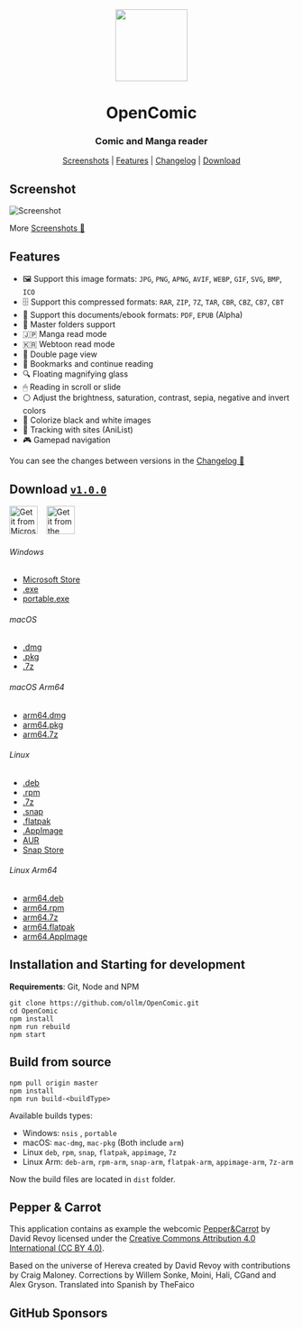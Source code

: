 <div align="center" >
  <img src="https://raw.githubusercontent.com/ollm/OpenComic/master/images/logo-mac.svg" width="128px" height="128px"/>
</div>

<h1 align="center">
  OpenComic
</h1>

<h3 align="center">
  Comic and Manga reader
</h3>

<div align="center">

[Screenshots](https://github.com/ollm/OpenComic/blob/master/SCREENSHOTS.MD) | [Features](#features) | [Changelog](https://github.com/ollm/OpenComic/blob/master/CHANGELOG.md) | [Download](#download-v100)

</div>

## Screenshot

![Screenshot](https://raw.githubusercontent.com/ollm/OpenComic/master/images/screenshots/main.png "Screenshot")

More [Screenshots 📸](https://github.com/ollm/OpenComic/blob/master/SCREENSHOTS.MD)

## Features

- 🖼 Support this image formats: `JPG`, `PNG`, `APNG`, `AVIF`, `WEBP`, `GIF`, `SVG`, `BMP`, `ICO`
- 🗄 Support this compressed formats: `RAR`, `ZIP`, `7Z`, `TAR`, `CBR`, `CBZ`, `CB7`, `CBT`
- 📄 Support this documents/ebook formats: `PDF`, `EPUB` (Alpha)
- 📁 Master folders support
- 🇯🇵 Manga read mode
- 🇰🇷 Webtoon read mode
- 📖 Double page view
- 🔖 Bookmarks and continue reading
- 🔍 Floating magnifying glass
- 🖱 Reading in scroll or slide
- ⚪ Adjust the brightness, saturation, contrast, sepia, negative and invert colors
- 🎨 Colorize black and white images
- 🔄 Tracking with sites (AniList)
- 🎮 Gamepad navigation

You can see the changes between versions in the [Changelog 📝](https://github.com/ollm/OpenComic/blob/master/CHANGELOG.md)

## Download [`v1.0.0`](https://github.com/ollm/OpenComic/releases)

<a href="https://apps.microsoft.com/detail/9PDCMVNFZ2KK"><img height="50" alt="Get it from Microsoft" title="Get it from Microsoft" src="https://raw.githubusercontent.com/ollm/OpenComic/master/images/store/microsoft-store.svg" /></a>
&nbsp;&nbsp;&nbsp;<a href="https://snapcraft.io/opencomic"><img height="50" alt="Get it from the Snap Store" title="Get it from the Snap Store" src="https://raw.githubusercontent.com/ollm/OpenComic/master/images/store/snap-store.svg" /></a>

<!--<a href="https://apps.microsoft.com/detail/9PDCMVNFZ2KK"><img height="50" alt="Download on the Mac App Store" title="Download on the Mac App Store" src="https://raw.githubusercontent.com/ollm/OpenComic/master/images/store/mac-app-store.svg" /></a>
&nbsp;&nbsp;&nbsp;-->

###### Windows
- [Microsoft Store](https://apps.microsoft.com/detail/9PDCMVNFZ2KK)
- [.exe](https://github.com/ollm/OpenComic/releases/download/v1.0.0/OpenComic.Setup.1.0.0.exe)
- [portable.exe](https://github.com/ollm/OpenComic/releases/download/v1.0.0/OpenComic.Portable.1.0.0.exe)
###### macOS
- [.dmg](https://github.com/ollm/OpenComic/releases/download/v1.0.0/OpenComic-1.0.0.dmg)
- [.pkg](https://github.com/ollm/OpenComic/releases/download/v1.0.0/OpenComic-1.0.0.pkg)
- [.7z](https://github.com/ollm/OpenComic/releases/download/v1.0.0/OpenComic-1.0.0-mac.7z)
###### macOS Arm64
- [arm64.dmg](https://github.com/ollm/OpenComic/releases/download/v1.0.0/OpenComic-1.0.0-arm64.dmg)
- [arm64.pkg](https://github.com/ollm/OpenComic/releases/download/v1.0.0/OpenComic-1.0.0-arm64.pkg)
- [arm64.7z](https://github.com/ollm/OpenComic/releases/download/v1.0.0/OpenComic-1.0.0-arm64-mac.7z)
###### Linux
- [.deb](https://github.com/ollm/OpenComic/releases/download/v1.0.0/opencomic_1.0.0_amd64.deb)
- [.rpm](https://github.com/ollm/OpenComic/releases/download/v1.0.0/opencomic-1.0.0.x86_64.rpm)
- [.7z](https://github.com/ollm/OpenComic/releases/download/v1.0.0/opencomic-1.0.0.7z)
- [.snap](https://github.com/ollm/OpenComic/releases/download/v1.0.0/opencomic_1.0.0_amd64.snap)
- [.flatpak](https://github.com/ollm/OpenComic/releases/download/v1.0.0/OpenComic-1.0.0-x86_64.flatpak)
- [.AppImage](https://github.com/ollm/OpenComic/releases/download/v1.0.0/OpenComic-1.0.0.AppImage)
- [AUR](https://aur.archlinux.org/packages/opencomic-bin/)
- [Snap Store](https://snapcraft.io/opencomic)
###### Linux Arm64
- [arm64.deb](https://github.com/ollm/OpenComic/releases/download/v1.0.0/opencomic_1.0.0_arm64.deb)
- [arm64.rpm](https://github.com/ollm/OpenComic/releases/download/v1.0.0/opencomic-1.0.0.aarch64.rpm)
- [arm64.7z](https://github.com/ollm/OpenComic/releases/download/v1.0.0/opencomic-1.0.0-arm64.7z)
- [arm64.flatpak](https://github.com/ollm/OpenComic/releases/download/v1.0.0/OpenComic-1.0.0-aarch64.flatpak)
- [arm64.AppImage](https://github.com/ollm/OpenComic/releases/download/v1.0.0/OpenComic-1.0.0-arm64.AppImage)

## Installation and Starting for development
__Requirements__: Git, Node and NPM

```shell
git clone https://github.com/ollm/OpenComic.git
cd OpenComic
npm install
npm run rebuild
npm start
```

## Build from source

```shell
npm pull origin master
npm install
npm run build-<buildType>
```

Available builds types:

- Windows: `nsis` , `portable`
- macOS: `mac-dmg`, `mac-pkg` (Both include `arm`)
- Linux `deb`, `rpm`, `snap`, `flatpak`, `appimage`, `7z`
- Linux Arm: `deb-arm`, `rpm-arm`, `snap-arm`, `flatpak-arm`, `appimage-arm`, `7z-arm`

Now the build files are located in `dist` folder.

## Pepper & Carrot

This application contains as example the webcomic [Pepper&Carrot](https://www.peppercarrot.com) by David Revoy
licensed under the [Creative Commons Attribution 4.0 International (CC BY 4.0)](https://creativecommons.org/licenses/by/4.0/).

Based on the universe of Hereva created by David Revoy with contributions by Craig Maloney.
Corrections by Willem Sonke, Moini, Hali, CGand and Alex Gryson.
Translated into Spanish by TheFaico

## GitHub Sponsors

<!-- sponsors --><!-- sponsors -->